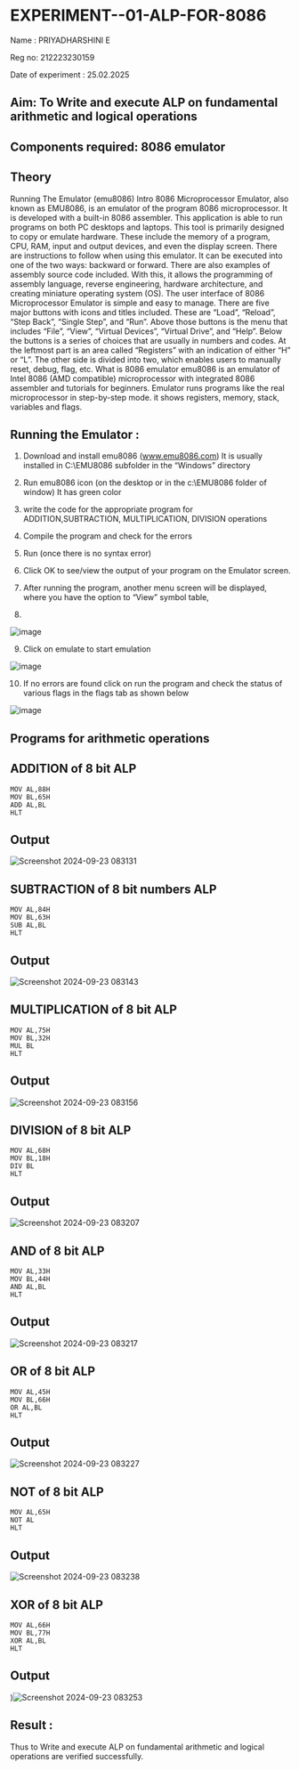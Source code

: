 # EXPERIMENT--01-ALP-FOR-8086
Name : PRIYADHARSHINI E

Reg no: 212223230159

Date of experiment : 25.02.2025

## Aim: To Write and execute ALP on fundamental arithmetic and logical operations

## Components required: 8086  emulator 

## Theory 
Running The Emulator (emu8086) Intro 8086 Microprocessor Emulator, also known as EMU8086, is an emulator of the program 8086 microprocessor. It is developed with a built-in 8086 assembler. This application is able to run programs on both PC desktops and laptops. This tool is primarily designed to copy or emulate hardware. These include the memory of a program, CPU, RAM, input and output devices, and even the display screen. There are instructions to follow when using this emulator. It can be executed into one of the two ways: backward or forward. There are also examples of assembly source code included. With this, it allows the programming of assembly language, reverse engineering, hardware architecture, and creating miniature operating system (OS). The user interface of 8086 Microprocessor Emulator is simple and easy to manage. There are five major buttons with icons and titles included. These are “Load”, “Reload”, “Step Back”, “Single Step”, and “Run”. Above those buttons is the menu that includes “File”, “View”, “Virtual Devices”, “Virtual Drive”, and “Help”. Below the buttons is a series of choices that are usually in numbers and codes. At the leftmost part is an area called “Registers” with an indication of either “H” or “L”. The other side is divided into two, which enables users to manually reset, debug, flag, etc. What is 8086 emulator emu8086 is an emulator of Intel 8086 (AMD compatible) microprocessor with integrated 8086 assembler and tutorials for beginners. Emulator runs programs like the real microprocessor in step-by-step mode. it shows registers, memory, stack, variables and flags.


## Running the Emulator :
1.	Download and install emu8086 (www.emu8086.com) It is usually installed in C:\EMU8086 subfolder in the “Windows” directory
2.	Run  emu8086 icon (on the desktop or in the c:\EMU8086 folder of window) It has green color 
 
 
3.	write the code for the appropriate program for ADDITION,SUBTRACTION, MULTIPLICATION,  DIVISION operations 

4.	 Compile the program and check for the errors 
5.	Run (once there is no syntax error) 

6.	Click OK to see/view the output of your program on the Emulator screen. 


7.	After running the program, another menu screen will be displayed, where you have the option to “View” symbol table,
8.	 


![image](https://user-images.githubusercontent.com/36288975/189273263-d65baae9-4b8f-4723-afb3-c0ffa4052b04.png)








9.	Click on emulate to start emulation 





![image](https://user-images.githubusercontent.com/36288975/189273273-9bb36ec1-e2e8-4892-8d35-37707332bfdc.png)








10.	If no errors are found click on run the program and check the status of various flags in the flags tab as shown below 






![image](https://user-images.githubusercontent.com/36288975/189273277-113a2a33-4a40-4ff8-95a5-ecd3a1f504fe.png)







## Programs for arithmetic  operations

## ADDITION of 8 bit ALP 
```
MOV AL,88H
MOV BL,65H
ADD AL,BL
HLT
```
## Output  
![Screenshot 2024-09-23 083131](https://github.com/user-attachments/assets/d3f94fa3-b32d-40cd-8a4d-e0b966e90cb6)

## SUBTRACTION of 8 bit numbers  ALP 
```
MOV AL,84H
MOV BL,63H
SUB AL,BL
HLT
```
## Output  
![Screenshot 2024-09-23 083143](https://github.com/user-attachments/assets/24ed7ee9-c1d6-4a00-90a0-a638ae5333f5)

## MULTIPLICATION of 8 bit ALP 
```
MOV AL,75H
MOV BL,32H
MUL BL
HLT
```
## Output  
![Screenshot 2024-09-23 083156](https://github.com/user-attachments/assets/cfba8ac3-8879-4368-a7ce-066b2e086662)


## DIVISION of 8 bit ALP 
```
MOV AL,68H
MOV BL,18H
DIV BL
HLT
```
## Output  
![Screenshot 2024-09-23 083207](https://github.com/user-attachments/assets/40c73086-b83f-490e-92d1-22a5e800b19c)

## AND of 8 bit ALP 
```
MOV AL,33H
MOV BL,44H
AND AL,BL
HLT
```
## Output 
![Screenshot 2024-09-23 083217](https://github.com/user-attachments/assets/0f351eee-372b-420e-a411-8115a7c68c79)

## OR of 8 bit ALP 
```
MOV AL,45H
MOV BL,66H
OR AL,BL
HLT
```
## Output 
![Screenshot 2024-09-23 083227](https://github.com/user-attachments/assets/61a91fce-f57e-4048-9be3-effe2cabb5a1)

## NOT of 8 bit ALP 
```
MOV AL,65H
NOT AL
HLT
```
## Output 
![Screenshot 2024-09-23 083238](https://github.com/user-attachments/assets/fbdae277-1ced-4b2b-8963-4577b2033eaa)

## XOR of 8 bit ALP 
```
MOV AL,66H
MOV BL,77H
XOR AL,BL
HLT
```
## Output 
)![Screenshot 2024-09-23 083253](https://github.com/user-attachments/assets/c64cff02-66f4-4842-a691-dea4e3e9caf7)

## Result :
Thus to Write and execute ALP on fundamental arithmetic and logical operations are verified successfully.
